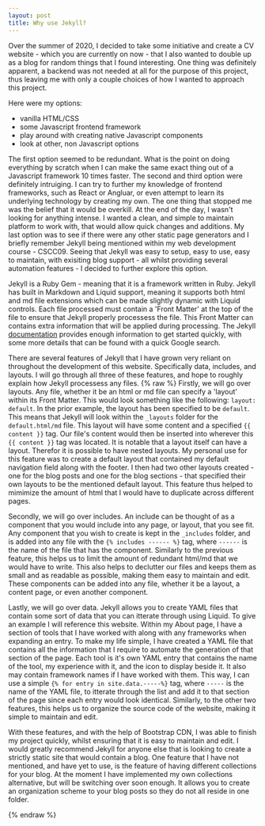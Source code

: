 ```yaml
---
layout: post
title: Why use Jekyll?
---
```

Over the summer of 2020, I decided to take some initiative and create a CV website - which you are currently on now - that I also wanted to double up as a blog for random things that I found interesting. One thing was definitely apparent, a backend was not needed at all for the purpose of this project, thus leaving me with only a couple choices of how I wanted to approach this project. 

Here were my options:
- vanilla HTML/CSS 
- some Javascript frontend framework
- play around with creating native Javascript components
- look at other, non Javascript options
  
The first option seemed to be redundant. What is the point on doing everything by scratch when I can make the same exact thing out of a Javascript framework 10 times faster. The second and third option were definitely intruiging. I can try to further my knowledge of frontend frameworks, such as React or Angluar, or even attempt to learn its underlying technology by creating my own. The one thing that stopped me was the belief that it would be overkill. At the end of the day, I wasn't looking for anything intense. I wanted a clean, and simple to maintain platform to work with, that would allow quick changes and additions. My last option was to see if there were any other static page generators and I briefly remember Jekyll being mentioned within my web development course - CSCC09. Seeing that Jekyll was easy to setup, easy to use, easy to maintain, with exisiting blog support - all whilst providing several automation features - I decided to further explore this option.

Jekyll is a Ruby Gem - meaning that it is a framework written in Ruby. Jekyll has built in Markdown and Liquid support, meaning it supports both html and md file extensions which can be made slightly dynamic with Liquid controls. Each file processed must contain a 'Front Matter' at the top of the file to ensure that Jekyll properly processess the file. This Front Matter can contains extra information that will be applied during processing. The Jekyll [documentation](https://jekyllrb.com/docs/) provides enough information to get started quickly, with some more details that can be found with a quick Google search.

There are several features of Jekyll that I have grown very reliant on throughout the development of this website. Specifically data, includes, and layouts. I will go through all three of these features, and hope to roughly explain how Jekyll processess any files. 
{% raw %}
Firstly, we will go over layouts. Any file, whether it be an html or md file can specify a 'layout' within its Front Matter. This would look something like the following: `layout: default`. In the prior example, the layout has been specified to be `default`. This means that Jekyll will look within the `_layouts` folder for the `default.html/md` file. This layout will have some content and a specified `{{ content }}` tag. Our file's content would then be inserted into wherever this `{{ content }}` tag was located. It is notable that a layout itself can have a layout. Therefor it is possible to have nested layouts. My personal use for this feature was to create a default layout that contained my default navigation field along with the footer. I then had two other layouts created - one for the blog posts and one for the blog sections - that specified their own layouts to be the mentioned default layout. This feature thus helped to mimimize the amount of html that I would have to duplicate across different pages. 

Secondly, we will go over includes. An include can be thought of as a component that you would include into any page, or layout, that you see fit. Any component that you wish to create is kept in the `_includes` folder, and is added into any file with the `{% includes ------ %}` tag, where `------` is the name of the file that has the component. Similarly to the previous feature, this helps us to limit the amount of redundant html/md that we would have to write. This also helps to declutter our files and keeps them as small and as readable as possible, making them easy to maintain and edit. These components can be added into any file, whether it be a layout, a content page, or even another component.

Lastly, we will go over data. Jekyll allows you to create YAML files that contain some sort of data that you can itterate through using Liquid. To give an example I will reference this website. Within my About page, I have a section of tools that I have worked with along with any frameworks when expanding an entry. To make my life simple, I have created a YAML file that contains all the information that I require to automate the generation of that section of the page. Each tool is it's own YAML entry that contains the name of the tool, my experience with it, and the icon to display beside it. It also may contain framework names if I have worked with them. This way, I can use a simple `{% for entry in site.data.-----%}` tag, where `-----` is the name of the YAML file, to itterate through the list and add it to that section of the page since each entry would look identical. Similarly, to the other two features, this helps us to organize the source code of the website, making it simple to maintain and edit. 

With these features, and with the help of Bootstrap CDN, I was able to finish my project quickly, whilst ensuring that it is easy to maintain and edit. I would greatly recommend Jekyll for anyone else that is looking to create a strictly static site that would contain a blog. One feature that I have not mentioned, and have yet to use, is the feature of having different collections for your blog. At the moment I have implemented my own collections alternative, but will be switching over soon enough. It allows you to create an organization scheme to your blog posts so they do not all reside in one folder.

{% endraw %}